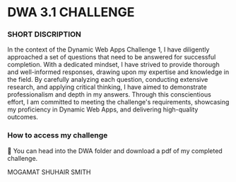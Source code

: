 # DWA 3.1 CHALLENGE


### SHORT DISCRIPTION

In the context of the Dynamic Web Apps Challenge 1, I have diligently approached a set of questions that need to be answered for successful completion. With a dedicated mindset, I have strived to provide thorough and well-informed responses, drawing upon my expertise and knowledge in the field. By carefully analyzing each question, conducting extensive research, and applying critical thinking, I have aimed to demonstrate professionalism and depth in my answers. Through this conscientious effort, I am committed to meeting the challenge's requirements, showcasing my proficiency in Dynamic Web Apps, and delivering high-quality outcomes.

### How to access my challenge

💪 You can head into the DWA folder and download a pdf of my completed challenge. 

MOGAMAT SHUHAIR SMITH